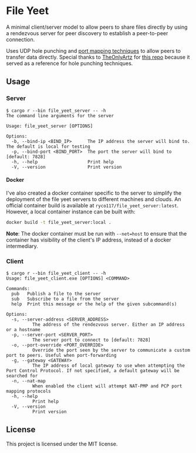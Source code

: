 # File Yeet

A minimal client/server model to allow peers to share files directly by using a rendezvous server for peer discovery to establish a peer-to-peer connection.

Uses UDP hole punching and [port mapping techniques](https://crates.io/crates/crab_nat) to allow peers to transfer data directly. Special thanks to [TheOnlyArtz](https://github.com/TheOnlyArtz) for [this repo](https://github.com/TheOnlyArtz/rust-tcp-holepunch) because it served as a reference for hole punching techniques.

## Usage

### Server
```text
$ cargo r --bin file_yeet_server -- -h
The command line arguments for the server

Usage: file_yeet_server [OPTIONS]

Options:
  -b, --bind-ip <BIND_IP>      The IP address the server will bind to. The default is local for testing
  -p, --bind-port <BIND_PORT>  The port the server will bind to [default: 7828]
  -h, --help                   Print help
  -V, --version                Print version
```

#### Docker
I've also created a docker container specific to the server to simplify the deployment of the file yeet servers to different machines and clouds.
An official container build is available at `ryco117/file_yeet_server:latest`. However, a local container instance can be built with:
```bash
docker build -t file_yeet_server:local .
```
**Note**: The docker container must be run with `--net=host` to ensure that the container has visibility of the client's IP address, instead of a docker intermediary.


### Client
```text
$ cargo r --bin file_yeet_client -- -h
Usage: file_yeet_client.exe [OPTIONS] <COMMAND>

Commands:
  pub   Publish a file to the server
  sub   Subscribe to a file from the server
  help  Print this message or the help of the given subcommand(s)

Options:
  -s, --server-address <SERVER_ADDRESS>
          The address of the rendezvous server. Either an IP address or a hostname
  -p, --server-port <SERVER_PORT>
          The server port to connect to [default: 7828]
  -o, --port-override <PORT_OVERRIDE>
          Override the port seen by the server to communicate a custom port to peers. Useful when port-forwarding
  -g, --gateway <GATEWAY>
          The IP address of local gateway to use when attempting the Port Control Protocol. If not specified, a default gateway will be searched for
  -n, --nat-map
          When enabled the client will attempt NAT-PMP and PCP port mapping protocols
  -h, --help
          Print help
  -V, --version
          Print version
```

## License
This project is licensed under the MIT license.
